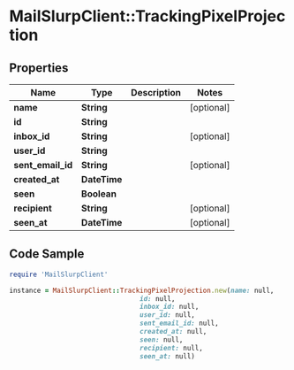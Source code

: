 # MailSlurpClient::TrackingPixelProjection

## Properties

Name | Type | Description | Notes
------------ | ------------- | ------------- | -------------
**name** | **String** |  | [optional] 
**id** | **String** |  | 
**inbox_id** | **String** |  | [optional] 
**user_id** | **String** |  | 
**sent_email_id** | **String** |  | [optional] 
**created_at** | **DateTime** |  | 
**seen** | **Boolean** |  | 
**recipient** | **String** |  | [optional] 
**seen_at** | **DateTime** |  | [optional] 

## Code Sample

```ruby
require 'MailSlurpClient'

instance = MailSlurpClient::TrackingPixelProjection.new(name: null,
                                 id: null,
                                 inbox_id: null,
                                 user_id: null,
                                 sent_email_id: null,
                                 created_at: null,
                                 seen: null,
                                 recipient: null,
                                 seen_at: null)
```


